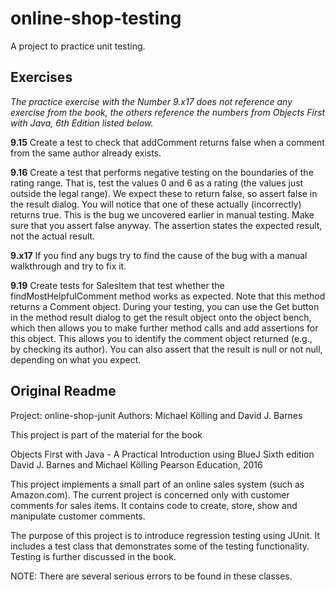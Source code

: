 online-shop-testing
===================

A project to practice unit testing.

Exercises
---------

_The practice exercise with the Number 9.x17 does not reference any exercise from the book, the others reference the numbers from Objects First with Java, 6th Edition listed below._

**9.15** Create a test to check that addComment returns false when a comment from the same author already exists. 

**9.16** Create a test that performs negative testing on the boundaries of the rating range. That is, test the values 0 and 6 as a rating (the values just outside the legal range). We expect these to return false, so assert false in the result dialog. You will notice that one of these actually (incorrectly) returns true. This is the bug we uncovered earlier in manual testing. Make sure that you assert false anyway. The assertion states the expected result, not the actual result.

**9.x17** If you find any bugs try to find the cause of the bug with a manual walkthrough and try to fix it.

**9.19** Create tests for SalesItem that test whether the findMostHelpfulComment method works as expected. Note that this method returns a ­Comment object. During your testing, you can use the Get button in the method result dialog to get the result object onto the object bench, which then allows you to make further method calls and add assertions for this ­object.­ This ­allows ­you ­to ­identify ­the ­comment ­object ­returned­ (e.g.,  by­ checking ­its­ author).­ You­ can ­also­ assert ­that ­the­ result­ is ­null or not null, depending on what you expect.



Original Readme
---------------
Project: online-shop-junit
Authors: Michael Kölling and David J. Barnes

This project is part of the material for the book

   Objects First with Java - A Practical Introduction using BlueJ
   Sixth edition
   David J. Barnes and Michael Kölling
   Pearson Education, 2016

This project implements a small part of an online sales system (such as Amazon.com).
The current project is concerned only with customer comments for sales items. It contains
code to create, store, show and manipulate customer comments.

The purpose of this project is to introduce regression testing using JUnit. It includes
a test class that demonstrates some of the testing functionality. Testing is further
discussed in the book.

NOTE: There are several serious errors to be found in these classes.
